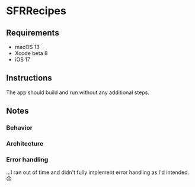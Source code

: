 
# SFRRecipes

## Requirements
  - macOS 13
  - Xcode beta 8
  - iOS 17

## Instructions
The app should build and run without any additional steps.

## Notes

### Behavior

### Architecture

### Error handling
...I ran out of time and didn't fully implement error handling as I'd intended. 😞

